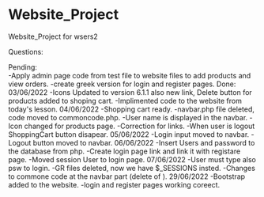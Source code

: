 # Website_Project
Website_Project for wsers2

Questions:


Pending:  
    -Apply admin page code from test file to website files to add products and view orders.
    -create greek version for login and register pages.
Done:
03/06/2022
    -Icons Updated to version 6.1.1 also new link, Delete button for products added to shoping cart.
    -Implimented code to the website from today's lesson.
04/06/2022
    -Shopping cart ready.
    -navbar.php file deleted, code moved to commoncode.php.
    -User name is displayed in the navbar.
    -Icon changed for products page.
    -Correction for links.
    -When user is logout ShoppingCart button disapear.
05/06/2022
    -Login input moved to navbar.
    -Logout button moved to navbar.
06/06/2022
    -Insert Users and password to the database from php.
    -Create login page link and link it with registare page.
    -Moved session User to login page.
07/06/2022
    -User must type also psw to login.
    -GR files deleted, now we have $_SESSIONS insted.
    -Changes to commone code at the navbar part (delete of <?.php $lang ?>).
29/06/2022
    -Bootstrap added to the website.
    -login and register pages working coreect.